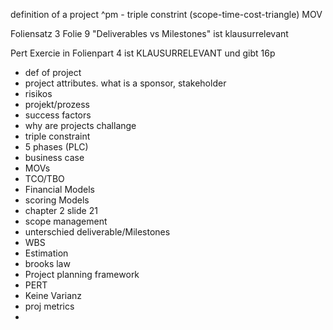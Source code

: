 definition of a project
^pm - triple constrint (scope-time-cost-triangle)
MOV

Foliensatz 3 Folie 9 "Deliverables vs Milestones" ist klausurrelevant

Pert Exercie in Folienpart 4 ist KLAUSURRELEVANT und gibt 16p



- def of project
- project attributes. what is a sponsor, stakeholder
- risikos
- projekt/prozess                                                                                                                                                                                                                                                                                                                                                                                                                                                                                                                                                                                                                                                                                                                                              
- success factors
- why are projects challange
- triple constraint
- 5 phases (PLC)
- business case
- MOVs
- TCO/TBO
- Financial Models
- scoring Models
- chapter 2 slide 21
- scope management
- unterschied deliverable/Milestones
- WBS
- Estimation
- brooks law
- Project planning framework
- PERT
- Keine Varianz
- proj metrics
-
